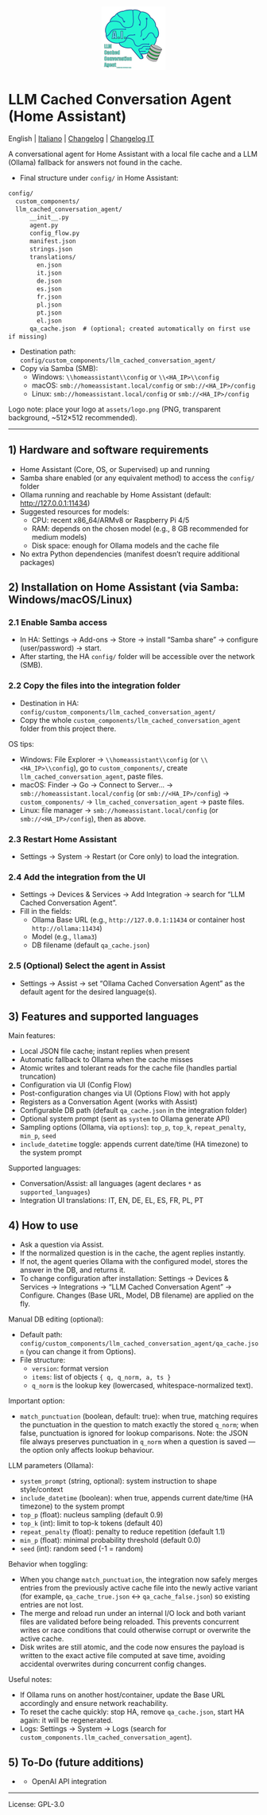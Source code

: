 <p align="center">
  <img src="assets/logo.png" alt="LLM Cached Conversation Agent logo" width="128" height="128" />
</p>

# LLM Cached Conversation Agent (Home Assistant)
English | [Italiano](README.md) | [Changelog](CHANGELOG.en.md) | [Changelog IT](CHANGELOG.md)

A conversational agent for Home Assistant with a local file cache and a LLM (Ollama) fallback for answers not found in the cache.

- Final structure under `config/` in Home Assistant:

```
config/
  custom_components/
  llm_cached_conversation_agent/
      __init__.py
      agent.py
      config_flow.py
      manifest.json
      strings.json
      translations/
        en.json
        it.json
        de.json
        es.json
        fr.json
        pl.json
        pt.json
        el.json
      qa_cache.json  # (optional; created automatically on first use if missing)
```

- Destination path: `config/custom_components/llm_cached_conversation_agent/`
- Copy via Samba (SMB):
  - Windows: `\\homeassistant\\config` or `\\<HA_IP>\\config`
  - macOS: `smb://homeassistant.local/config` or `smb://<HA_IP>/config`
  - Linux: `smb://homeassistant.local/config` or `smb://<HA_IP>/config`

Logo note: place your logo at `assets/logo.png` (PNG, transparent background, ~512×512 recommended).

---

## 1) Hardware and software requirements

- Home Assistant (Core, OS, or Supervised) up and running
- Samba share enabled (or any equivalent method) to access the `config/` folder
- Ollama running and reachable by Home Assistant (default: http://127.0.0.1:11434)
- Suggested resources for models:
  - CPU: recent x86_64/ARMv8 or Raspberry Pi 4/5
  - RAM: depends on the chosen model (e.g., 8 GB recommended for medium models)
  - Disk space: enough for Ollama models and the cache file
- No extra Python dependencies (manifest doesn’t require additional packages)

## 2) Installation on Home Assistant (via Samba: Windows/macOS/Linux)

### 2.1 Enable Samba access
- In HA: Settings → Add-ons → Store → install “Samba share” → configure (user/password) → start.
- After starting, the HA `config/` folder will be accessible over the network (SMB).

### 2.2 Copy the files into the integration folder
- Destination in HA: `config/custom_components/llm_cached_conversation_agent/`
- Copy the whole `custom_components/llm_cached_conversation_agent` folder from this project there.

OS tips:
- Windows: File Explorer → `\\homeassistant\\config` (or `\\<HA_IP>\\config`), go to `custom_components/`, create `llm_cached_conversation_agent`, paste files.
- macOS: Finder → Go → Connect to Server… → `smb://homeassistant.local/config` (or `smb://<HA_IP>/config`) → `custom_components/` → `llm_cached_conversation_agent` → paste files.
- Linux: file manager → `smb://homeassistant.local/config` (or `smb://<HA_IP>/config`), then as above.

### 2.3 Restart Home Assistant
- Settings → System → Restart (or Core only) to load the integration.

### 2.4 Add the integration from the UI
- Settings → Devices & Services → Add Integration → search for “LLM Cached Conversation Agent”.
- Fill in the fields:
  - Ollama Base URL (e.g., `http://127.0.0.1:11434` or container host `http://ollama:11434`)
  - Model (e.g., `llama3`)
  - DB filename (default `qa_cache.json`)

### 2.5 (Optional) Select the agent in Assist
- Settings → Assist → set “Ollama Cached Conversation Agent” as the default agent for the desired language(s).

## 3) Features and supported languages

Main features:
- Local JSON file cache; instant replies when present
- Automatic fallback to Ollama when the cache misses
- Atomic writes and tolerant reads for the cache file (handles partial truncation)
- Configuration via UI (Config Flow)
- Post-configuration changes via UI (Options Flow) with hot apply
- Registers as a Conversation Agent (works with Assist)
- Configurable DB path (default `qa_cache.json` in the integration folder)
 - Optional system prompt (sent as `system` to Ollama generate API)
 - Sampling options (Ollama, via `options`): `top_p`, `top_k`, `repeat_penalty`, `min_p`, `seed`
 - `include_datetime` toggle: appends current date/time (HA timezone) to the system prompt

Supported languages:
- Conversation/Assist: all languages (agent declares `*` as `supported_languages`)
- Integration UI translations: IT, EN, DE, EL, ES, FR, PL, PT

## 4) How to use

- Ask a question via Assist.
- If the normalized question is in the cache, the agent replies instantly.
- If not, the agent queries Ollama with the configured model, stores the answer in the DB, and returns it.
- To change configuration after installation: Settings → Devices & Services → Integrations → “LLM Cached Conversation Agent” → Configure. Changes (Base URL, Model, DB filename) are applied on the fly.

Manual DB editing (optional):
- Default path: `config/custom_components/llm_cached_conversation_agent/qa_cache.json` (you can change it from Options).
- File structure:
  - `version`: format version
  - `items`: list of objects `{ q, q_norm, a, ts }`
  - `q_norm` is the lookup key (lowercased, whitespace-normalized text).

Important option:
- `match_punctuation` (boolean, default: true): when true, matching requires the punctuation in the question to match exactly the stored `q_norm`; when false, punctuation is ignored for lookup comparisons. Note: the JSON file always preserves punctuation in `q_norm` when a question is saved — the option only affects lookup behaviour.

 LLM parameters (Ollama):
 - `system_prompt` (string, optional): system instruction to shape style/context
 - `include_datetime` (boolean): when true, appends current date/time (HA timezone) to the system prompt
 - `top_p` (float): nucleus sampling (default 0.9)
 - `top_k` (int): limit to top-k tokens (default 40)
 - `repeat_penalty` (float): penalty to reduce repetition (default 1.1)
 - `min_p` (float): minimal probability threshold (default 0.0)
 - `seed` (int): random seed (-1 = random)

Behavior when toggling:
- When you change `match_punctuation`, the integration now safely merges entries from the previously active cache file into the newly active variant (for example, `qa_cache_true.json` ↔ `qa_cache_false.json`) so existing entries are not lost.
- The merge and reload run under an internal I/O lock and both variant files are validated before being reloaded. This prevents concurrent writes or race conditions that could otherwise corrupt or overwrite the active cache.
- Disk writes are still atomic, and the code now ensures the payload is written to the exact active file computed at save time, avoiding accidental overwrites during concurrent config changes.

Useful notes:
- If Ollama runs on another host/container, update the Base URL accordingly and ensure network reachability.
- To reset the cache quickly: stop HA, remove `qa_cache.json`, start HA again: it will be regenerated.
- Logs: Settings → System → Logs (search for `custom_components.llm_cached_conversation_agent`).

## 5) To‑Do (future additions)

- - OpenAI API integration

---

License: GPL-3.0
